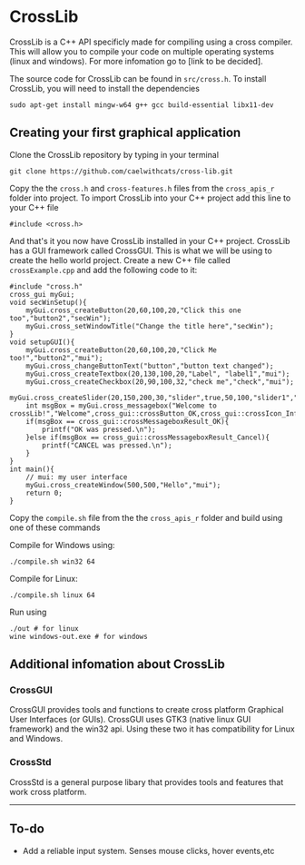 # CrossLib
CrossLib is a C++ API specificly made for compiling using a cross compiler. This will allow you to compile your code on multiple operating systems (linux and windows). For more infomation go to [link to be decided].

The source code for CrossLib can be found in `src/cross.h`.
To install CrossLib, you will need to install the dependencies

    sudo apt-get install mingw-w64 g++ gcc build-essential libx11-dev
## Creating your first graphical application
Clone the CrossLib repository by typing in your terminal

    git clone https://github.com/caelwithcats/cross-lib.git
Copy the the `cross.h` and `cross-features.h` files from the `cross_apis_r` folder into project. 
To import CrossLib into your C++ project add this line to your C++ file

    #include <cross.h>
And that's it you now have CrossLib installed in your C++ project.
CrossLib has a GUI framework called CrossGUI. This is what we will be using to create the hello world project. Create a new C++ file called `crossExample.cpp` and add the following code to it:

```
#include "cross.h"
cross_gui myGui;
void secWinSetup(){
    myGui.cross_createButton(20,60,100,20,"Click this one too","button2","secWin");
    myGui.cross_setWindowTitle("Change the title here","secWin");
}
void setupGUI(){
    myGui.cross_createButton(20,60,100,20,"Click Me too!","button2","mui");
    myGui.cross_changeButtonText("button","button text changed");
    myGui.cross_createTextbox(20,130,100,20,"Label", "label1","mui");
    myGui.cross_createCheckbox(20,90,100,32,"check me","check","mui");
    myGui.cross_createSlider(20,150,200,30,"slider",true,50,100,"slider1","mui");
    int msgBox = myGui.cross_messagebox("Welcome to crossLib!","Welcome",cross_gui::crossButton_OK,cross_gui::crossIcon_Info,"mui");
    if(msgBox == cross_gui::crossMessageboxResult_OK){
        printf("OK was pressed.\n");
    }else if(msgBox == cross_gui::crossMessageboxResult_Cancel){
        printf("CANCEL was pressed.\n");
    }
}
int main(){
    // mui: my user interface
    myGui.cross_createWindow(500,500,"Hello","mui");
    return 0;
}
```

Copy the `compile.sh` file from the the `cross_apis_r` folder and build using one of these commands

Compile for Windows using:

    ./compile.sh win32 64
Compile for Linux:

    ./compile.sh linux 64
Run using

    ./out # for linux
    wine windows-out.exe # for windows

## Additional infomation about CrossLib

### CrossGUI
CrossGUI provides tools and functions to create cross platform Graphical User Interfaces (or GUIs). CrossGUI uses GTK3 (native linux GUI framework) and the win32 api. Using these two it has compatibility for Linux and Windows.

### CrossStd
CrossStd is a general purpose libary that provides tools and features that work cross platform. 

----------------
## To-do

- Add a reliable input system. Senses mouse clicks, hover events,etc
